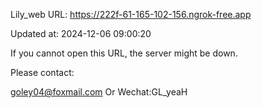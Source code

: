 Lily_web URL: https://222f-61-165-102-156.ngrok-free.app

Updated at: 2024-12-06 09:00:20

If you cannot open this URL, the server might be down.

Please contact: 

goley04@foxmail.com Or Wechat:GL_yeaH